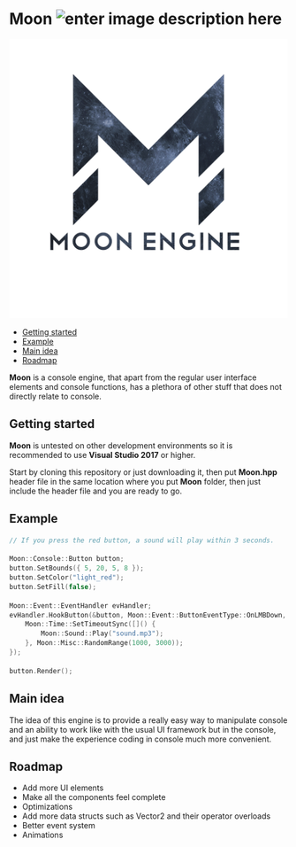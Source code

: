 
# Moon ![enter image description here](https://img.shields.io/github/license/AlienTheBetrayer/Moon?color=blue)
![Icon](https://raw.githubusercontent.com/AlienTheBetrayer/Moon/main/icon.png)

 - [Getting started](#getting-started)
- [Example](#example)	
- [Main idea](#main-idea)
- [Roadmap](#roadmap)

**Moon** is a console engine, that apart from the regular user interface elements and console functions, has a plethora of other stuff that does not directly relate to console.
## Getting started
**Moon** is untested on other development environments so it is recommended to use **Visual Studio 2017** or higher.

Start by cloning this repository or just downloading it, then put **Moon.hpp** header file in the same location where you put **Moon** folder, then just include the header file and you are ready to go.
## Example
```cpp
// If you press the red button, a sound will play within 3 seconds.

Moon::Console::Button button;
button.SetBounds({ 5, 20, 5, 8 });
button.SetColor("light_red");
button.SetFill(false);

Moon::Event::EventHandler evHandler;
evHandler.HookButton(&button, Moon::Event::ButtonEventType::OnLMBDown, [](const auto& args) {
	Moon::Time::SetTimeoutSync([]() {
		Moon::Sound::Play("sound.mp3");
	}, Moon::Misc::RandomRange(1000, 3000));
});

button.Render();
```
## Main idea
The idea of this engine is to provide a really easy way to manipulate console and an ability to work like with the usual UI framework but in the console, and just make the experience coding in console much more convenient.
## Roadmap
- Add more UI elements
- Make all the components feel complete
- Optimizations
- Add more data structs such as Vector2 and their operator overloads
- Better event system
- Animations
